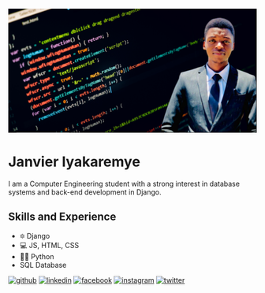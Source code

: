 ![Computer Egnineering](https://github.com/Janvier5i/Janvier5i/blob/main/Screenshot%202023-05-16%20015723.png)
# Janvier Iyakaremye
I am a Computer Engineering student with a strong interest in database systems and back-end development in Django.
## Skills and Experience
* 🔯 Django
* 💻 JS, HTML, CSS
* 👨‍💻 Python
* SQL Database





[<img src='https://cdn.jsdelivr.net/npm/simple-icons@3.0.1/icons/github.svg' alt='github' height='40'>](https://github.com/Janvier5i)  [<img src='https://cdn.jsdelivr.net/npm/simple-icons@3.0.1/icons/linkedin.svg' alt='linkedin' height='40'>](https://www.linkedin.com/in/janvier-iyakaremye/)  [<img src='https://cdn.jsdelivr.net/npm/simple-icons@3.0.1/icons/facebook.svg' alt='facebook' height='40'>](https://www.facebook.com/janvieriyakaremye9)  [<img src='https://cdn.jsdelivr.net/npm/simple-icons@3.0.1/icons/instagram.svg' alt='instagram' height='40'>](https://www.instagram.com/janvier5i/)  [<img src='https://cdn.jsdelivr.net/npm/simple-icons@3.0.1/icons/twitter.svg' alt='twitter' height='40'>](https://twitter.com/janvieri5)  


